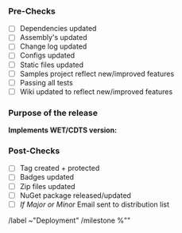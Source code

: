 ### Pre-Checks
* [ ] Dependencies updated
* [ ] Assembly's updated
* [ ] Change log updated
* [ ] Configs updated
* [ ] Static files updated
* [ ] Samples project reflect new/improved features
* [ ] Passing all tests
* [ ] Wiki updated to reflect new/improved features

### Purpose of the release
**Implements WET/CDTS version:**


### Post-Checks
* [ ] Tag created + protected
* [ ] Badges updated
* [ ] Zip files updated
* [ ] NuGet package released/updated
* [ ] *If Major or Minor* Email sent to distribution list

/label ~"Deployment"
/milestone %"" 
